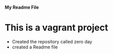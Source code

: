 **My Readme File**
# This is a vagrant project
* Created the repository called zero day
* created a Readme file

